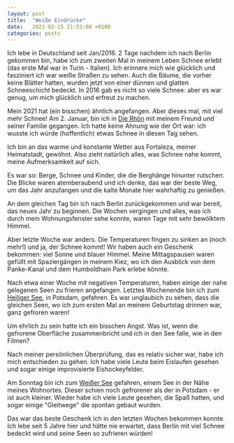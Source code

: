 ```yaml
---
layout: post
title:  "Weiße Eindrücke"
date:   2021-02-15 21:53:00 +0100
categories: posts
---
```


Ich lebe in Deutschland seit Jan/2016. 2 Tage nachdem ich nach Berlin gekommen bin, habe ich zum zweiten Mal in meinem Leben Schnee erlebt (das erste Mal war in Turin - Italien). Ich erinnere mich wie glücklich und fasziniert ich war weiße Straßen zu sehen. Auch die Bäume, die vorher keine Blätter hatten, wurden jetzt von einer dünnen und glatten Schneeschicht bedeckt. In 2016 gab es nicht so viele Schnee: aber es war genug, um mich glücklich und erfreut zu machen.

Mein 2021 hat (ein bisschen) ähnlich angefangen. Aber dieses mal, mit viel mehr Schnee! Am 2. Januar, bin ich in [Die Rhön](https://de.wikipedia.org/wiki/Rh%C3%B6n) mit meinem Freund und seiner Familie gegangen. Ich hatte keine Ahnung wie der Ort war: ich wusste ich würde (hoffentlich) etwas Schnee in diesen Tag sehen.

Ich bin an das warme und konstante Wetter aus Fortaleza, meiner Heimatstadt, gewöhnt. Also zieht natürlich alles, was Schnee nahe kommt, meine Aufmerksamkeit auf sich.

Es war so: Berge, Schnee und Kinder, die die Berghänge hinunter rutschen. Die Blicke waren atemberaubend und ich denke, das war der beste Weg, um das Jahr anzufangen und die kalte Monate hier wahrhaftig zu genießen.

An dem gleichen Tag bin ich nach Berlin zurückgekommen und war bereit, das neues Jahr zu beginnen. Die Wochen vergingen und alles, was ich durch mein Wohnungsfenster sehe konnte, waren Tage mit sehr bewölktem Himmel.

Aber letzte Woche war anders. Die Temperaturen fingen zu sinken an (noch mehr!) und ja, der Schnee kommt! Wir haben auch ein Geschenk bekommen: viel Sonne und blauer Himmel. Meine Mittagspausen waren gefüllt mit Spaziergängen in meinem Kiez, wo ich den Ausblick von dem Panke-Kanal und dem Humboldhain Park erlebe könnte.

Nach etwa einer Woche mit negativen Temperaturen, haben einige der nahe gelegenen Seen zu frieren angefangen. Letztes Wochenende bin ich zum [Heiliger See](https://de.wikipedia.org/wiki/Heiliger_See_%28Potsdam%29), in Potsdam,
gefahren. Es war unglaubich zu sehen, dass die gleichen Seen, wo ich zum ersten Mal an meinem Geburtstag drinnen war, ganz gefroren waren!

Um ehrlich zu sein hatte ich ein bisschen Angst. Was ist, wenn die gefrorene Oberfläche zusammenbricht und ich in den See falle, wie in den Filmen?

Nach meiner persönlichen Überprüfung, das es relativ sicher war, habe ich mich entschieden zu gehen. Ich habe viele Leute beim Eislaufen gesehen und sogar einige improvisierte Eishockeyfelder.

Am Sonntag bin ich zum [Weißer See](https://de.wikipedia.org/wiki/Wei%C3%9Fer_See_%28Berlin%29) gefahren, einem See in der Nähe meines Wohnortes. Dieser schien noch gefrorener als der in Potsdam - er ist auch kleiner. Wieder habe ich viele Leute gesehen, die Spaß hatten, und sogar einige "Gleitwege" die spontan gebaut wurden.

Das war das beste Geschenk ich in den letzten Wochen bekommen konnte. Ich lebe seit 5 Jahre hier und hätte nie erwartet, dass Berlin mit viel Schnee bedeckt wird und seine Seen so zufrieren würden!
